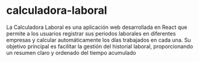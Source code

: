 # calculadora-laboral
La Calculadora Laboral es una aplicación web desarrollada en React que permite a los usuarios registrar sus periodos laborales en diferentes empresas y calcular automáticamente los días trabajados en cada una. Su objetivo principal es facilitar la gestión del historial laboral, proporcionando un resumen claro y ordenado del tiempo acumulado
